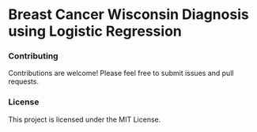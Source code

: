 # Breast Cancer Wisconsin Diagnosis using Logistic Regression

### Contributing
Contributions are welcome! Please feel free to submit issues and pull requests.

### License
This project is licensed under the MIT License.
